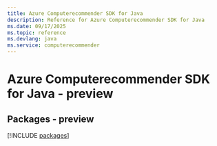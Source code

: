 ```yaml
---
title: Azure Computerecommender SDK for Java
description: Reference for Azure Computerecommender SDK for Java
ms.date: 09/17/2025
ms.topic: reference
ms.devlang: java
ms.service: computerecommender
---
```

# Azure Computerecommender SDK for Java - preview
## Packages - preview
[!INCLUDE [packages](computerecommender-index.md)]